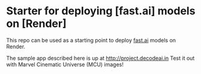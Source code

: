 # Starter for deploying [fast.ai] models on [Render]

This repo can be used as a starting point to deploy [fast.ai](https://github.com/send2manoo/MarvelHereosClassification) models on Render.

The sample app described here is up at http://project.decodeai.in Test it out with Marvel Cinematic Universe (MCU) images!

